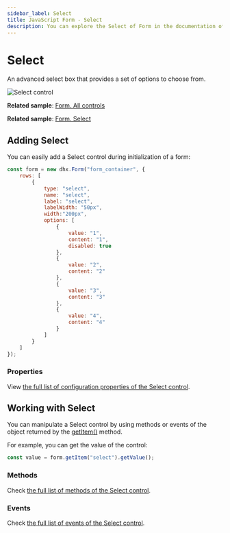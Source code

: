 ```yaml
---
sidebar_label: Select
title: JavaScript Form - Select 
description: You can explore the Select of Form in the documentation of the DHTMLX JavaScript UI library. Browse developer guides and API reference, try out code examples and live demos, and download a free 30-day evaluation version of DHTMLX Suite.
---
```


# Select

An advanced select box that provides a set of options to choose from.

![Select control](../assets/form/form_select.png)

**Related sample**: [Form. All controls](https://snippet.dhtmlx.com/ikyyekxq)

**Related sample**: [Form. Select](https://snippet.dhtmlx.com/yo9w9o2t)

## Adding Select

You can easily add a Select control during initialization of a form:

~~~js
const form = new dhx.Form("form_container", {
	rows: [
    	{
        	type: "select",
            name: "select",
        	label: "select",
        	labelWidth: "50px",
        	width:"200px",
        	options: [
        		{
        			value: "1",
        			content: "1",
					disabled: true
        		},
        		{
        			value: "2",
        			content: "2"
        		},
        		{
        			value: "3",
        			content: "3"
        		},
        		{
        			value: "4",
        			content: "4"
        		}
        	]        
        }  
    ]
});
~~~

### Properties

View [the full list of configuration properties of the Select control](form/api/select/api_select_properties.md).

## Working with Select

You can manipulate a Select control by using methods or events of the object returned by the [getItem()](form/api/form_getitem_method.md) method.

For example, you can get the value of the control:

~~~js
const value = form.getItem("select").getValue();
~~~

### Methods

Check [the full list of methods of the Select control](form/api/api_overview.md#select-methods).

### Events

Check [the full list of events of the Select control](form/api/api_overview.md#select-events).
